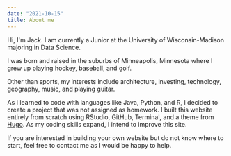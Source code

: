```yaml
---
date: "2021-10-15"
title: About me
---
```


Hi, I'm Jack. I am currently a Junior at the University of Wisconsin-Madison majoring in Data Science. 

I was born and raised in the suburbs of Minneapolis, Minnesota where I grew up playing hockey, baseball, and golf.

Other than sports, my interests include architecture, investing, technology, geography, music, and playing guitar.

As I learned to code with languages like Java, Python, and R, I decided to create a project that was not assigned as homework. I built this website entirely from scratch using RStudio, GitHub, Terminal, and a theme from [Hugo](https://themes.gohugo.io/). As my coding skills expand, I intend to improve this site.

If you are interested in building your own website but do not know where to start, feel free to contact me as I would be happy to help.